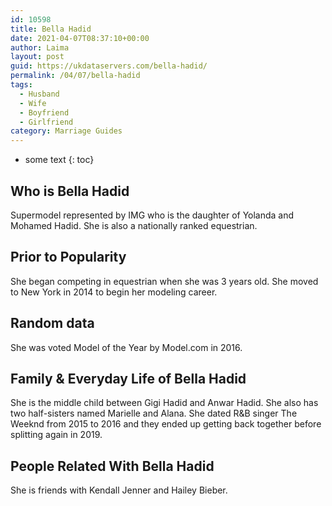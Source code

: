 ```yaml
---
id: 10598
title: Bella Hadid
date: 2021-04-07T08:37:10+00:00
author: Laima
layout: post
guid: https://ukdataservers.com/bella-hadid/
permalink: /04/07/bella-hadid
tags:
  - Husband
  - Wife
  - Boyfriend
  - Girlfriend
category: Marriage Guides
---
```


* some text
{: toc}


## Who is Bella Hadid
                  
                  
                  
Supermodel represented by IMG who is the daughter of Yolanda and Mohamed Hadid. She is also a nationally ranked equestrian.
                  
              
            
              
            
                
                
                
## Prior to Popularity
                  
                  
                  
She began competing in equestrian when she was 3 years old. She moved to New York in 2014 to begin her modeling career.
                  
              
            
              
            
                
                
                
## Random data
                  
                  
                  
She was voted Model of the Year by Model.com in 2016.
                  
              
            
              
            
                
                
                
## Family & Everyday Life of Bella Hadid
                  
                  
                  
She is the middle child between Gigi Hadid and Anwar Hadid. She also has two half-sisters named Marielle and Alana. She dated R&B singer The Weeknd from 2015 to 2016 and they ended up getting back together before splitting again in 2019. 
                  
              
            
              
            
                
                
                
## People Related With Bella Hadid
                  
                  
                  
She is friends with Kendall Jenner and Hailey Bieber.
                  
              
            
              
            
                
              
            
              
              
            
            
              
            
          
          
          